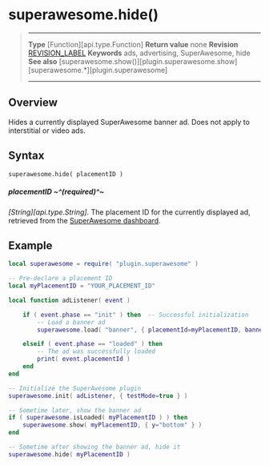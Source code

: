 # superawesome.hide()

> --------------------- ------------------------------------------------------------------------------------------
> __Type__              [Function][api.type.Function]
> __Return value__      none
> __Revision__          [REVISION_LABEL](REVISION_URL)
> __Keywords__          ads, advertising, SuperAwesome, hide
> __See also__          [superawesome.show()][plugin.superawesome.show]
>						[superawesome.*][plugin.superawesome]
> --------------------- ------------------------------------------------------------------------------------------


## Overview

Hides a currently displayed SuperAwesome banner ad. Does not apply to interstitial or video ads.


## Syntax

	superawesome.hide( placementID )

##### placementID ~^(required)^~
_[String][api.type.String]._ The placement ID for the currently displayed ad, retrieved from the [SuperAwesome dashboard](http://dashboard.superawesome.tv/).


## Example

``````lua
local superawesome = require( "plugin.superawesome" )

-- Pre-declare a placement ID
local myPlacementID = "YOUR_PLACEMENT_ID"

local function adListener( event )

	if ( event.phase == "init" ) then  -- Successful initialization
		-- Load a banner ad
		superawesome.load( "banner", { placementId=myPlacementID, bannerSize="BANNER_50" } )

	elseif ( event.phase == "loaded" ) then  
		-- The ad was successfully loaded
		print( event.placementId )
	end
end

-- Initialize the SuperAwesome plugin
superawesome.init( adListener, { testMode=true } )

-- Sometime later, show the banner ad
if ( superawesome.isLoaded( myPlacementID ) ) then
	superawesome.show( myPlacementID, { y="bottom" } )
end

-- Sometime after showing the banner ad, hide it
superawesome.hide( myPlacementID )
``````
